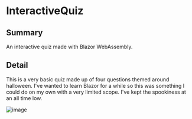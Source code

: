 # InteractiveQuiz

## Summary
An interactive quiz made with Blazor WebAssembly.

## Detail
This is a very basic quiz made up of four questions themed around halloween.
I've wanted to learn Blazor for a while so this was something I could do on my own with a very limited scope.
I've kept the spookiness at an all time low.

![image](https://user-images.githubusercontent.com/39436443/191837622-3e754c03-7361-46d2-af13-adcfedd45e54.png)
